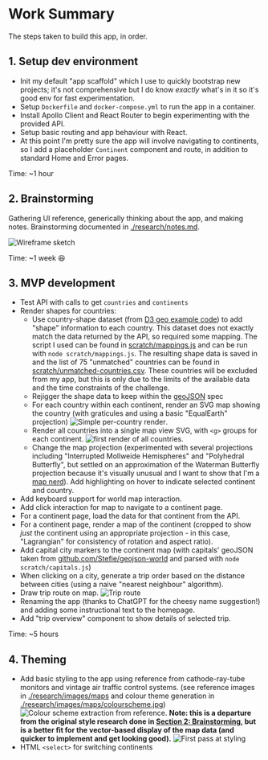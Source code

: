 # Work Summary

The steps taken to build this app, in order.

## 1. Setup dev environment

-   Init my default "app scaffold" which I use to quickly bootstrap new projects; it's not comprehensive but I do know _exactly_ what's in it so it's good env for fast experimentation.
-   Setup `Dockerfile` and `docker-compose.yml` to run the app in a container.
-   Install Apollo Client and React Router to begin experimenting with the provided API.
-   Setup basic routing and app behaviour with React.
-   At this point I'm pretty sure the app will involve navigating to continents, so I add a placeholder `Continent` component and route, in addition to standard Home and Error pages.

Time: ~1 hour

## 2. Brainstorming

Gathering UI reference, generically thinking about the app, and making notes. Brainstorming documented in [./research/notes.md](./research/notes.md).

![Wireframe sketch](./research/wireframe.jpg)

Time: ~1 week 😆

## 3. MVP development

-   Test API with calls to get `countries` and `continents`
-   Render shapes for countries:
    -   Use country-shape dataset (from [D3 geo example code](https://raw.githubusercontent.com/holtzy/D3-graph-gallery/master/DATA/world.geojson)) to add "shape" information to each country. This dataset does not exactly match the data returned by the API, so required some mapping. The script I used can be found in [scratch/mappings.js](./scratch/mappings.js) and can be run with `node scratch/mappings.js`. The resulting shape data is saved in []() and the list of 75 "unmatched" countries can be found in [scratch/unmatched-countries.csv](./scratch/unmatched-countries.csv). These countries will be excluded from my app, but this is only due to the limits of the available data and the time constraints of the challenge.
    -   Rejigger the shape data to keep within the [geoJSON](https://geojson.org/) spec
    -   For each country within each continent, render an SVG map showing the country (with graticules and using a basic "EqualEarth" projection) ![Simple per-country render](research/first-countries-render.png).
    -   Render all countries into a single map view SVG, with `<g>` groups for each continent. ![first render of all countries](research/first-full-world-render.png).
    -   Change the map projection (experimented with several projections including "Interrupted Mollweide Hemispheres" and "Polyhedral Butterfly", but settled on an approximation of the Waterman Butterfly projection because it's visually unusual and I want to show that I'm a [map nerd](https://xkcd.com/977/)). Add highlighting on hover to indicate selected continent and country.
-   Add keyboard support for world map interaction.
-   Add click interaction for map to navigate to a continent page.
-   For a continent page, load the data for that continent from the API.
-   For a continent page, render a map of the continent (cropped to show *just* the continent using an appropriate projection - in this case, "Lagrangian" for consistency of rotation and aspect ratio).
-   Add capital city markers to the continent map (with capitals' geoJSON taken from [github.com/Stefie/geojson-world](https://github.com/Stefie/geojson-world/blob/master/capitals.geojson) and parsed with `node scratch/capitals.js`)
-   When clicking on a city, generate a trip order based on the distance between cities (using a naive "nearest neighbour" algorithm).
-   Draw trip route on map. ![Trip route](research/draw-trip.png)
-   Renaming the app (thanks to ChatGPT for the cheesy name suggestion!) and adding some instructional text to the homepage.
-   Add "trip overview" component to show details of selected trip.

Time: ~5 hours

## 4. Theming

-   Add basic styling to the app using reference from cathode-ray-tube monitors and vintage air traffic control systems. (see reference images in [./research/images/maps](./research/images/maps) and colour theme generation in [./research/images/maps/colourscheme.jpg](./research/images/maps/colourscheme.jpg)) ![Colour scheme extraction from reference](./research/images/maps/colourscheme.jpg). **Note: this is a departure from the original style research done in [Section 2: Brainstorming](#2-brainstorming), but is a better fit for the vector-based display of the map data (and quicker to implement and get looking good).** ![First pass at styling](./research/styled-world-map.png)
-   HTML `<select>` for switching continents